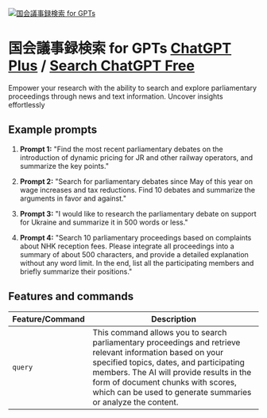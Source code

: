 
[![国会議事録検索 for GPTs](https://files.oaiusercontent.com/file-Gsjd9Fm80tzJaVfBt7g2l2H7?se=2123-10-14T05%3A30%3A08Z&sp=r&sv=2021-08-06&sr=b&rscc=max-age%3D31536000%2C%20immutable&rscd=attachment%3B%20filename%3Dlogo.png&sig=U8Zww%2BTQJYVvN8JpLtp851jYWOxlhU0MJZXu%2Bdj0GWQ%3D)](https://chat.openai.com/g/g-mQ9E8rCzZ-guo-hui-yi-shi-lu-jian-suo-for-gpts)

# 国会議事録検索 for GPTs [ChatGPT Plus](https://chat.openai.com/g/g-mQ9E8rCzZ-guo-hui-yi-shi-lu-jian-suo-for-gpts) / [Search ChatGPT Free](https://gptcall.net/index.html#/?search=%E5%9B%BD%E4%BC%9A%E8%AD%B0%E4%BA%8B%E9%8C%B2%E6%A4%9C%E7%B4%A2%20for%20GPTs)

Empower your research with the ability to search and explore parliamentary proceedings through news and text information. Uncover insights effortlessly

## Example prompts

1. **Prompt 1:** "Find the most recent parliamentary debates on the introduction of dynamic pricing for JR and other railway operators, and summarize the key points."

2. **Prompt 2:** "Search for parliamentary debates since May of this year on wage increases and tax reductions. Find 10 debates and summarize the arguments in favor and against."

3. **Prompt 3:** "I would like to research the parliamentary debate on support for Ukraine and summarize it in 500 words or less."

4. **Prompt 4:** "Search 10 parliamentary proceedings based on complaints about NHK reception fees. Please integrate all proceedings into a summary of about 500 characters, and provide a detailed explanation without any word limit. In the end, list all the participating members and briefly summarize their positions."

## Features and commands

| Feature/Command | Description |
| --- | --- |
| `query` | This command allows you to search parliamentary proceedings and retrieve relevant information based on your specified topics, dates, and participating members. The AI will provide results in the form of document chunks with scores, which can be used to generate summaries or analyze the content. |


